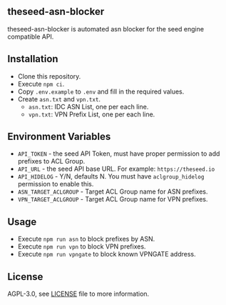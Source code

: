 ## theseed-asn-blocker
theseed-asn-blocker is automated asn blocker for the seed engine compatible API.

## Installation
* Clone this repository.
* Execute `npm ci`.
* Copy `.env.example` to `.env` and fill in the required values.
* Create `asn.txt` and `vpn.txt`.
  * `asn.txt`: IDC ASN List, one per each line.
  * `vpn.txt`: VPN Prefix List, one per each line.

## Environment Variables
* `API_TOKEN` - the seed API Token, must have proper permission to add prefixes to ACL Group.
* `API_URL` - the seed API base URL. For example: `https://theseed.io`
* `API_HIDELOG` - Y/N, defaults N. You must have `aclgroup_hidelog` permission to enable this.
* `ASN_TARGET_ACLGROUP` - Target ACL Group name for ASN prefixes.
* `VPN_TARGET_ACLGROUP` - Target ACL Group name for VPN prefixes.

## Usage
* Execute `npm run asn` to block prefixes by ASN.
* Execute `npm run vpn` to block VPN prefixes.
* Execute `npm run vpngate` to block known VPNGATE address.

## License
AGPL-3.0, see [LICENSE](./LICENSE) file to more information.
